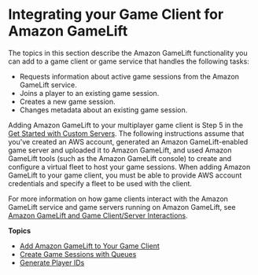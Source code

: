 # Integrating your Game Client for Amazon GameLift<a name="gamelift-sdk-client"></a>

The topics in this section describe the Amazon GameLift functionality you can add to a game client or game service that handles the following tasks:
+ Requests information about active game sessions from the Amazon GameLift service\.
+ Joins a player to an existing game session\.
+ Creates a new game session\.
+ Changes metadata about an existing game session\.

Adding Amazon GameLift to your multiplayer game client is Step 5 in the [Get Started with Custom Servers](gamelift-integration.md)\. The following instructions assume that you've created an AWS account, generated an Amazon GameLift\-enabled game server and uploaded it to Amazon GameLift, and used Amazon GameLift tools \(such as the Amazon GameLift console\) to create and configure a virtual fleet to host your game sessions\. When adding Amazon GameLift to your game client, you must be able to provide AWS account credentials and specify a fleet to be used with the client\. 

For more information on how game clients interact with the Amazon GameLift service and game servers running on Amazon GameLift, see [Amazon GameLift and Game Client/Server Interactions](gamelift-sdk-interactions.md)\. 

**Topics**
+ [Add Amazon GameLift to Your Game Client](gamelift-sdk-client-api.md)
+ [Create Game Sessions with Queues](gamelift-sdk-client-queues.md)
+ [Generate Player IDs](player-sessions-player-identifiers.md)
